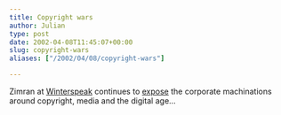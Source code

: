 ```yaml
---
title: Copyright wars
author: Julian
type: post
date: 2002-04-08T11:45:07+00:00
slug: copyright-wars 
aliases: ["/2002/04/08/copyright-wars"]

---
```

Zimran at [Winterspeak][1] continues to <a href="https://www.winterspeak.com/2002_04_01_archive.html#75059188" target="_blank">expose</a> the corporate machinations around copyright, media and the digital age&#8230;

 [1]: https://www.winterspeak.com/